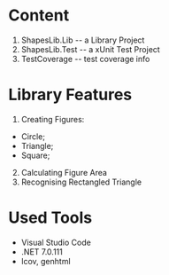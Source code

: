 # Content
1. ShapesLib.Lib -- a Library Project
2. ShapesLib.Test -- a xUnit Test Project
3. TestCoverage -- test coverage info

# Library Features
1. Creating Figures:
  - Circle;
  - Triangle;
  - Square;
2. Calculating Figure Area
3. Recognising Rectangled Triangle


# Used Tools
+ Visual Studio Code
+ .NET 7.0.111
+ lcov, genhtml
